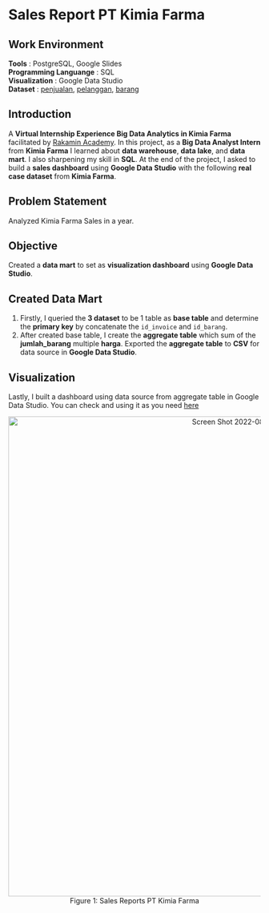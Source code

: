 # **Sales Report PT Kimia Farma**

## **Work Environment**
**Tools**                   : PostgreSQL, Google Slides<br>
**Programming Languange**   : SQL<br>
**Visualization**           : Google Data Studio<br>
**Dataset**                 : [penjualan](https://github.com/bagusganjarl/kimia-farma-sales-report/blob/12f978486978896b04e6d702e12cf5545479727a/penjualan.csv), [pelanggan](https://github.com/bagusganjarl/kimia-farma-sales-report/blob/12f978486978896b04e6d702e12cf5545479727a/pelanggan.csv), [barang](https://github.com/bagusganjarl/kimia-farma-sales-report/blob/12f978486978896b04e6d702e12cf5545479727a/barang.csv)

## **Introduction**
A **Virtual Internship Experience Big Data Analytics in Kimia Farma** facilitated by [Rakamin Academy](https://www.rakamin.com/). In this project, as a **Big Data Analyst Intern** from **Kimia Farma** I learned about **data warehouse**, **data lake**, and **data mart**. I also sharpening my skill in **SQL**. At the end of the project, I asked to build a **sales dashboard** using **Google Data Studio** with the following **real case dataset** from **Kimia Farma**.

## **Problem Statement**
Analyzed Kimia Farma Sales in a year.

## **Objective**
Created a **data mart** to set as **visualization dashboard** using **Google Data Studio**.

## **Created Data Mart**
1. Firstly, I queried the **3 dataset** to be 1 table as **base table** and determine the **primary key** by concatenate the `id_invoice` and `id_barang`. 
2. After created base table, I create the **aggregate table** which sum of the **jumlah_barang** multiple **harga**. Exported the **aggregate table** to **CSV** for data source in **Google Data Studio**.

## **Visualization**
Lastly, I built a dashboard using data source from aggregate table in Google Data Studio. You can check and using it as you need [here](https://datastudio.google.com/reporting/7613d646-8f1b-479d-b69b-a60ef1236936)
   <p align="center">
    <img width="958" alt="Screen Shot 2022-08-02 at 17 14 27" src="https://user-images.githubusercontent.com/103989278/182351168-cad7aac5-3a70-42d7-b05e-b0d09e73bcf2.png"><br>
    Figure 1: Sales Reports PT Kimia Farma 
   </p>
